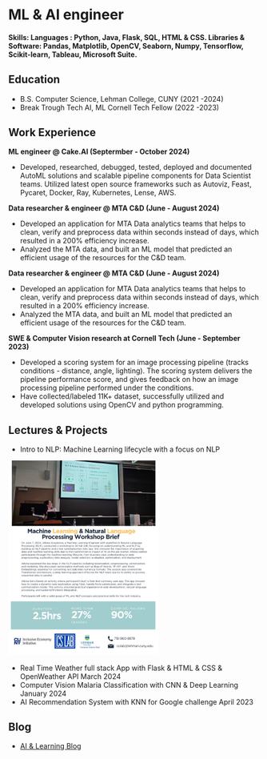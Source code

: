 # ML & AI engineer

#### Skills: Languages : Python, Java, Flask, SQL, HTML & CSS. Libraries & Software:  Pandas, Matplotlib, OpenCV, Seaborn, Numpy, Tensorflow, Scikit-learn, Tableau, Microsoft Suite.

## Education			        		
- B.S. Computer Science, Lehman College, CUNY (2021 -2024)
- Break Trough Tech AI, ML Cornell Tech Fellow (2022 -2023)

## Work Experience

**ML engineer @ Cake.AI (Septermber - October 2024)**
- Developed, researched, debugged, tested, deployed and documented AutoML solutions and scalable pipeline components for Data Scientist teams. Utilized latest open source frameworks such as Autoviz, Feast, Pycaret, Docker, Ray, Kubernetes, Lense, AWS. 

**Data researcher & engineer @ MTA C&D (June - August 2024)**
- Developed an application for MTA Data analytics teams  that helps to clean, verify and preprocess data within seconds instead of days, which resulted in a 200% efficiency increase.
- Analyzed the MTA data, and built an ML model that predicted an efficient usage of the resources for the C&D team.

**Data researcher & engineer @ MTA C&D (June - August 2024)**
- Developed an application for MTA Data analytics teams  that helps to clean, verify and preprocess data within seconds instead of days, which resulted in a 200% efficiency increase.
- Analyzed the MTA data, and built an ML model that predicted an efficient usage of the resources for the C&D team.

**SWE & Computer Vision research at Cornell Tech (June - September 2023)** 
- Developed a scoring system for an image processing pipeline (tracks conditions - distance, angle, lighting). The scoring system delivers the pipeline performance score, and gives feedback on how an image processing pipeline performed under the conditions.
- Have collected/labeled 11K+ dataset, successfully utilized and developed solutions using OpenCV and python programming. 


## Lectures & Projects
- Intro to NLP: Machine Learning lifecycle with a focus on NLP
<img src="/assets/img/nlp_lecture.jpeg" alt="NLP lecture" width="300">

- Real Time Weather full stack App with Flask & HTML & CSS & OpenWeather API March 2024 
- Computer Vision Malaria Classification with CNN & Deep Learning   January 2024
- AI Recommendation System with KNN for Google  challenge  April 2023

## Blog
- [AI & Learning Blog](https://medium.com/@albinakrasykova)
